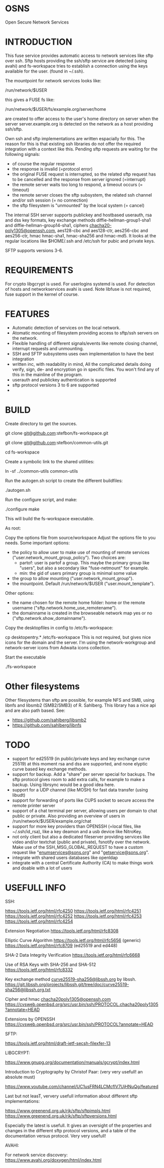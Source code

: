 # OSNS
Open Secure Network Services

INTRODUCTION
============

This fuse service provides automatic access to network services like sftp over ssh.
Sftp hosts providing the ssh/sftp service are detected (using avahi) and
fs-workspace tries to establish a connection using the keys available for the user.
(found in ~/.ssh).

The mountpoint for network services looks like:

/run/network/$USER

this gives a FUSE fs like:

/run/network/$USER/fs/example.org/server/home

are created to offer access to the user's home directory on server when
the server server.example.org is detected on the network as a host providing ssh/sftp.

Own ssh and sftp implementations are written espacially for this. The reason for this is that
existing ssh libraries do not offer the required integration with a context like this. Pending sftp requests
are waiting for the following signals:

- of course the regular response
- the response is invalid (=protocol error)
- the original FUSE request is interrupted, so the related sftp request has to be cancelled and the response from server ignored (=interrupt)
- the remote server waits too long to respond, a timeout occurs (= timeout)
- the remote server closes the sftp subsystem, the related ssh channel and/or ssh session (= no connection)
- the sftp filesystem is "unmounted" by the local system (= cancel)

The internal SSH server supports publickey and hostbased userauth, rsa and dss key formats,
key exchange methods diffie-hellman-group1-sha1 and diffie-hellman-group14-sha1,
ciphers chacha20-poly1305@openssh.com, aes128-cbc and aes128-ctr, aes256-cbc and aes256-ctr,
hmac hmac-sha1, hmac-sha256 and hmac-md5. It looks at the regular locations like $HOME/.ssh and /etc/ssh for pubic and private keys.

SFTP supports versions 3-6.


REQUIREMENTS
============

For crypto libgcrypt is used.
For userlogins systemd is used.
For detection of hosts and networkservices avahi is used.
Note libfuse is not required, fuse support in the kernel of course.


FEATURES
========

- Automatic detection of services on the local network.
- Atomatic mounting of filesystem providing access to sftp/ssh servers on the network.
- Flexible handling of different signals/events like remote closing channel, interrupt requests and unmounting.
- SSH and SFTP subsystems uses own implementation to have the best integration
- written inc, with readability in mind, All the complicated details doing verify, sign, de- and encryption go in specific files.
You won't find any of this in the mainline of the program.
- userauth and publickey authentication is supported
- sftp protocol versions 3 to 6 are supported
- 

BUILD
=====

Create directory to get the sources.

git clone git@github.com:stefbon/fs-workspace.git

git clone git@github.com:stefbon/common-utils.git

cd fs-workspace

Create a symbolic link to the shared utilities:

ln -sf ../common-utils common-utils

Run the autogen.sh script to create the different buildfiles:

./autogen.sh

Run the configure script, and make:

./configure
make

This will build the fs-workspace executable.

As root:

Copy the options file from source/workspace
Adjust the options file to you needs. Some important options:
- the policy to allow user to make use of mounting of remote services ("user.network_mount_group_policy").
  Two choices are:
    - partof: user is partof a group. This maybe the primary group like "users", but also a secondary like "fuse-netmount" for example.
    - min: the gid of users primary group is minimal some value
- the group to allow mounting ("user.network_mount_group").
- the mountpoint. Default /run/network/$USER ("user.mount_template").

Other options:
- the name chosen for the remote home folder: home or the remote username ("sftp.network.home_use_remotename").
- the domainname is created in the browseable network map yes or no ("sftp.network.show_domainname").

Copy the desktopfiles in config to /etc/fs-workspace:

cp desktopentry.* /etc/fs-workspace
This is not required, but gives nice icons for the domain and the server.
I'm using the network-workgroup and network-server icons from Adwaita icons collection.

Start the executable

./fs-workspace


Other filesystems
=================

Other filesystems than sftp are possible, for example NFS and SMB, using libnfs and libsmb2 (SMB2/SMB3) of R. Sahlberg. This library has a nice api
and are also path based.
See:
- https://github.com/sahlberg/libsmb2
- https://github.com/sahlberg/libnfs


TODO
====

- support for ed25519 (in public/private keys and key exchange curve 25519)
at this moment rsa and dss are supported, and none elyptic curve based key exchange methods.
- support for backup. Add a "share" per server special for backups. The sftp protocol gives room to add extra calls, for example to
make a backup. Using librsync would be a good idea here.
- support for a UDP channel (like MOSH) for fast data transfer (using libudt)
- support for forwarding of ports like CUPS socket to secure access the remote printer server
- support of a chat terminal per server, allowing users per domain to chat public or private. Also providing an overview of users in
/run/network/$USER/example.org/chat
- support for more key providers than OPENSSH (=local files, like ~/.ssh/id_rsa), like a key deamon and a usb device like NitroKey.
- not only client but also a dedicated fileserver providing services like video and/or textchat (public and private), fsnotify over the network. Make use of the
SSH_MSG_GLOBAL_REQUEST to have a custom request like "enumservices@sons.org" and "getservice@sons.org".
- integrate with shared users databases like openldap
- integrate with a central Certificate Authority (CA) to make things work and doable with a lot of users


USEFULL INFO
============

SSH:

https://tools.ietf.org/html/rfc4250
https://tools.ietf.org/html/rfc4251
https://tools.ietf.org/html/rfc4252
https://tools.ietf.org/html/rfc4253
https://tools.ietf.org/html/rfc4254

Extension Negotiation
https://tools.ietf.org/html/rfc8308

Elliptic Curve Algorithm
https://tools.ietf.org/html/rfc5656 (generic)
https://tools.ietf.org/html/rfc8709 (ed25519 and ed448)

SHA-2 Data Integrity Verification
https://tools.ietf.org/html/rfc6668

Use of RSA Keys with SHA-256 and SHA-512
https://tools.ietf.org/html/rfc8332

Key exchange method curve25519-sha256@libssh.org by libssh.
https://git.libssh.org/projects/libssh.git/tree/doc/curve25519-sha256@libssh.org.txt

Cipher and hmac chacha20poly1305@openssh.com
https://cvsweb.openbsd.org/src/usr.bin/ssh/PROTOCOL.chacha20poly1305?annotate=HEAD

Extensions by OPENSSH
https://cvsweb.openbsd.org/src/usr.bin/ssh/PROTOCOL?annotate=HEAD

SFTP:

https://tools.ietf.org/html/draft-ietf-secsh-filexfer-13

LIBGCRYPT:

https://www.gnupg.org/documentation/manuals/gcrypt/index.html

Introduction to Cryptography by Christof Paar:
(very very usefull! an absolute must)

https://www.youtube.com/channel/UC1usFRN4LCMcfIV7UjHNuQg/featured

Last but not leasT, ververy usefull information about different sftp implementations:

https://www.greenend.org.uk/rjk/sftp/sftpimpls.html
https://www.greenend.org.uk/rjk/sftp/sftpversions.html

Especially the latest is usefull. It gives an oversight of the properties and changes in the different sftp protocol versions,
and a table of the documentation versus protocol. Very very usefull!

AVAHI:

For network service discovery:
https://www.avahi.org/doxygen/html/index.html

